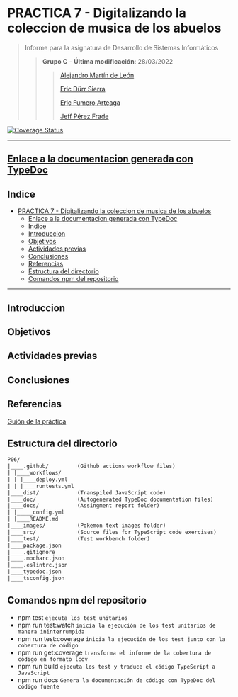 # PRACTICA 7 - Digitalizando la coleccion de musica de los abuelos

>Informe para la asignatura de Desarrollo de Sistemas Informáticos
>
>>**Grupo C** - **Última modificación**: 28/03/2022
>>
>>>[Alejandro Martín de León](alu[]@ull.edu.es)
>>>
>>>[Eric Dürr Sierra](alu0101027005@ull.edu.es)
>>>
>>>[Eric Fumero Arteaga](alu[]@ull.edu.es)
>>>
>>>[Jeff Pérez Frade](alu[]@ull.edu.es)

[![Coverage Status](https://coveralls.io/repos/github/ULL-ESIT-INF-DSI-2122/ull-esit-inf-dsi-21-22-prct07-music-datamodel-grupo-c/badge.svg?branch=master)](https://coveralls.io/github/ULL-ESIT-INF-DSI-2122/DSI-P06-Eric-Durr-?branch=master)

***

## [Enlace a la documentacion generada con TypeDoc](http://---)

## Indice

- [PRACTICA 7 - Digitalizando la coleccion de musica de los abuelos](#practica-7---digitalizando-la-coleccion-de-musica-de-los-abuelos)
  - [Enlace a la documentacion generada con TypeDoc](#enlace-a-la-documentacion-generada-con-typedoc)
  - [Indice](#indice)
  - [Introduccion](#introduccion)
  - [Objetivos](#objetivos)
  - [Actividades previas](#actividades-previas)
  - [Conclusiones](#conclusiones)
  - [Referencias](#referencias)
  - [Estructura del directorio](#estructura-del-directorio)
  - [Comandos npm del repositorio](#comandos-npm-del-repositorio)

***

## Introduccion

## Objetivos

## Actividades previas

## Conclusiones

## Referencias

[Guión de la práctica](https://ull-esit-inf-dsi-2122.github.io/prct07-music-dataModel/)

## Estructura del directorio

```txt
P06/
|____.github/         (Github actions workflow files)
| |____workflows/
| | |____deploy.yml
| | |____runtests.yml
|____dist/            (Transpiled JavaScript code)
|____doc/             (Autogenerated TypeDoc documentation files)
|____docs/            (Assingment report folder)
| |_____config.yml
| |____README.md
|____images/          (Pokemon text images folder)
|____src/             (Source files for TypeScript code exercises)
|____test/            (Test workbench folder)
|____package.json
|____.gitignore
|____.mocharc.json
|____.eslintrc.json
|____typedoc.json
|____tsconfig.json

```

## Comandos npm del repositorio

- npm test  `ejecuta los test unitarios`
- npm run test:watch `inicia la ejecución de los test unitarios de manera ininterrumpida`
- npm run test:coverage `inicia la ejecución de los test junto con la cobertura de código`
- npm run get:coverage `transforma el informe de la cobertura de código en formato lcov`
- npm run build `ejecuta los test y traduce el código TypeScript a JavaScript`
- npm run docs `Genera la documentación de código con TypeDoc del código fuente`
